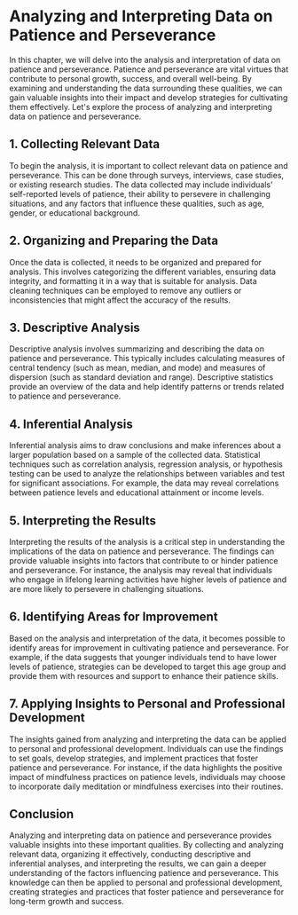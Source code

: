 # Analyzing and Interpreting Data on Patience and Perseverance

In this chapter, we will delve into the analysis and interpretation of data on patience and perseverance. Patience and perseverance are vital virtues that contribute to personal growth, success, and overall well-being. By examining and understanding the data surrounding these qualities, we can gain valuable insights into their impact and develop strategies for cultivating them effectively. Let's explore the process of analyzing and interpreting data on patience and perseverance.

## 1\. Collecting Relevant Data

To begin the analysis, it is important to collect relevant data on patience and perseverance. This can be done through surveys, interviews, case studies, or existing research studies. The data collected may include individuals' self-reported levels of patience, their ability to persevere in challenging situations, and any factors that influence these qualities, such as age, gender, or educational background.

## 2\. Organizing and Preparing the Data

Once the data is collected, it needs to be organized and prepared for analysis. This involves categorizing the different variables, ensuring data integrity, and formatting it in a way that is suitable for analysis. Data cleaning techniques can be employed to remove any outliers or inconsistencies that might affect the accuracy of the results.

## 3\. Descriptive Analysis

Descriptive analysis involves summarizing and describing the data on patience and perseverance. This typically includes calculating measures of central tendency (such as mean, median, and mode) and measures of dispersion (such as standard deviation and range). Descriptive statistics provide an overview of the data and help identify patterns or trends related to patience and perseverance.

## 4\. Inferential Analysis

Inferential analysis aims to draw conclusions and make inferences about a larger population based on a sample of the collected data. Statistical techniques such as correlation analysis, regression analysis, or hypothesis testing can be used to analyze the relationships between variables and test for significant associations. For example, the data may reveal correlations between patience levels and educational attainment or income levels.

## 5\. Interpreting the Results

Interpreting the results of the analysis is a critical step in understanding the implications of the data on patience and perseverance. The findings can provide valuable insights into factors that contribute to or hinder patience and perseverance. For instance, the analysis may reveal that individuals who engage in lifelong learning activities have higher levels of patience and are more likely to persevere in challenging situations.

## 6\. Identifying Areas for Improvement

Based on the analysis and interpretation of the data, it becomes possible to identify areas for improvement in cultivating patience and perseverance. For example, if the data suggests that younger individuals tend to have lower levels of patience, strategies can be developed to target this age group and provide them with resources and support to enhance their patience skills.

## 7\. Applying Insights to Personal and Professional Development

The insights gained from analyzing and interpreting the data can be applied to personal and professional development. Individuals can use the findings to set goals, develop strategies, and implement practices that foster patience and perseverance. For instance, if the data highlights the positive impact of mindfulness practices on patience levels, individuals may choose to incorporate daily meditation or mindfulness exercises into their routines.

## Conclusion

Analyzing and interpreting data on patience and perseverance provides valuable insights into these important qualities. By collecting and analyzing relevant data, organizing it effectively, conducting descriptive and inferential analyses, and interpreting the results, we can gain a deeper understanding of the factors influencing patience and perseverance. This knowledge can then be applied to personal and professional development, creating strategies and practices that foster patience and perseverance for long-term growth and success.
